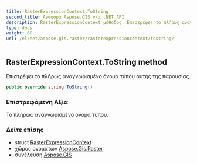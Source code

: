 ```yaml
---
title: RasterExpressionContext.ToString
second_title: Αναφορά Aspose.GIS για .NET API
description: RasterExpressionContext μέθοδος. Επιστρέφει το πλήρως αναγνωρισμένο όνομα τύπου αυτής της παρουσίας.
type: docs
weight: 60
url: /el/net/aspose.gis.raster/rasterexpressioncontext/tostring/
---
```

## RasterExpressionContext.ToString method

Επιστρέφει το πλήρως αναγνωρισμένο όνομα τύπου αυτής της παρουσίας.

```csharp
public override string ToString()
```

### Επιστρεφόμενη Αξία

Το πλήρως αναγνωρισμένο όνομα τύπου.

### Δείτε επίσης

* struct [RasterExpressionContext](../)
* χώρος ονομάτων [Aspose.Gis.Raster](../../rasterexpressioncontext/)
* συνέλευση [Aspose.GIS](../../../)


